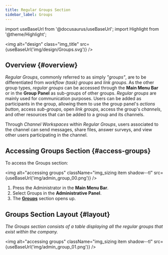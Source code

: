 ```yaml
---
title: Regular Groups Section
sidebar_label: Groups
---
```

import useBaseUrl from '@docusaurus/useBaseUrl';
import Highlight from '@theme/Highlight';

<img alt="design" class="img_title" src={useBaseUrl('img/design/Groups.svg')} />
<br/>

## Overview {#overview}

_Regular Groups_, commonly referred to as simply _"groups"_, are to be differentiated from _workflow (task) groups_ and _link groups_. As the other group types, _regular groups_ can be accessed through the **Main Menu Bar** or in the **Group Panel** as sub-groups of other groups. _Regular groups_ are mainly used for communication purposes. Users can be added as participants in the group, allowing them to use the group panel's _actions button_, access _sub-groups_, open _link groups_, access the group's _channels_, and other resources that can be added to a group and its channels. 

Through _Channel Workspaces_ within _Regular Groups_, users associated to the channel can send messages, share files, answer surveys, and view other users participating in the channel.

## Accessing Groups Section {#access-groups}
To access the <span className="badge badge--primary">Groups</span> section:

<img alt="accessing groups" className="img_sizing item shadow--tl" src={useBaseUrl('img/admin_group_00.png')} />
<br/>

1. Press the <span className="badge badge--primary">Administrator</span> in the **Main Menu Bar**.
2. Select <span className="badge badge--primary">Groups</span> in the **Administrative Panel**.
3. The [**Groups**](#layout) section opens up.

<div className="alert alert--secondary">

## Groups Section Layout {#layout}
_The Groups section consists of a table displaying all the regular groups that exist within the company._

<img alt="accessing groups" className="img_sizing item shadow--tl" src={useBaseUrl('img/admin_group_01.png')} />
<br/>


</div>
<br/>


